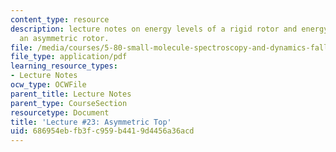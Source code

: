 ```yaml
---
content_type: resource
description: lecture notes on energy levels of a rigid rotor and energy levels of
  an asymmetric rotor.
file: /media/courses/5-80-small-molecule-spectroscopy-and-dynamics-fall-2008/686954ebfb3fc959b4419d4456a36acd_23_580ln_fa08.pdf
file_type: application/pdf
learning_resource_types:
- Lecture Notes
ocw_type: OCWFile
parent_title: Lecture Notes
parent_type: CourseSection
resourcetype: Document
title: 'Lecture #23: Asymmetric Top'
uid: 686954eb-fb3f-c959-b441-9d4456a36acd
---
```


